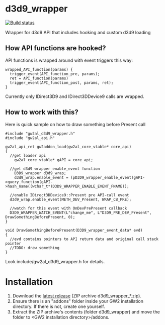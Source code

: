 # d3d9_wrapper

[![Build status](https://ci.appveyor.com/api/projects/status/4dxo5hw1sq6p67lx?svg=true)](https://ci.appveyor.com/project/megai2/d3d9-wrapper)

Wrapper for d3d9 API that includes hooking and custom d3d9 loading

## How API functions are hooked?

API functions is wrapped around with event triggers this way:

```
wrapped_API_function(params) {
  trigger_event(API_function_pre, params);
  ret = API_function(params)
  trigger_event(API_function_post, params, ret);
}
```

Currently only IDirect3D9 and IDirect3DDevice9 calls are wrapped.

## How to work with this?

Here is quick sample on how to draw something before Present call

```
#include "gw2al_d3d9_wrapper.h"
#include "gw2al_api.h"

gw2al_api_ret gw2addon_load(gw2al_core_vtable* core_api)
{
  //get loader api
	gw2al_core_vtable* gAPI = core_api;

  //get d3d9 wrapper enable_event function
	D3D9_wrapper d3d9_wrap;
	d3d9_wrap.enable_event = (pD3D9_wrapper_enable_event)gAPI->query_function(gAPI->hash_name((wchar_t*)D3D9_WRAPPER_ENABLE_EVENT_FNAME));  
  
  //enable IDirect3DDevice9::Present pre API-call event
  d3d9_wrap.enable_event(METH_DEV_Present, WRAP_CB_PRE);
  
  //watch for this event with OnDevPrePresent callback
  D3D9_WRAPPER_WATCH_EVENT(L"change_me", L"D3D9_PRE_DEV_Present", DrawSomethingBeforePresent, 0);    
}

void DrawSomethingBeforePresent(D3D9_wrapper_event_data* evd)
{
  //evd contains pointers to API return data and original call stack pointer
  //TODO: draw something
}

```

Look include/gw2al_d3d9_wrapper.h for details.

# Installation
   
1. Download the [latest release](https://github.com/gw2-addon-loader/d3d9_wrapper/releases/latest) (ZIP archive d3d9_wrapper_*.zip).
2. Ensure there is an "addons" folder inside your GW2 installation directory. If there is not, create one yourself.
2. Extract the ZIP archive's contents (folder d3d9_wrapper) and move the folder to \<GW2 installation directory\>/addons.
